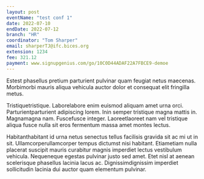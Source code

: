 ```yaml
---
layout: post
eventName: "test conf 1"
date: 2022-07-10
endDate: 2022-07-12
branch: "HR"
coordinator: "Tom Sharper"
email: sharperTJ@ifc.bices.org
extension: 1234
fee: 321.12
payment: www.signupgenius.com/go/10C0D44ADAF22A7FBCE9-demoe
---
```

Estest phasellus pretium parturient pulvinar quam feugiat netus maecenas. Morbimorbi mauris aliqua vehicula auctor dolor et consequat elit fringilla metus. 

Tristiquetristique. Laborelabore enim euismod aliquam amet urna orci. Parturientparturient adipiscing lorem. Inin semper tristique magna mattis in. Magnamagna nam. Fuscefusce integer. Laoreetlaoreet nam vel tristique aliqua fusce nulla sit eros fermentum massa amet montes lectus. 

Habitanthabitant id urna netus senectus tellus facilisis gravida sit ac mi ut in sit. Ullamcorperullamcorper tempus dictumst nisi habitant. Etiametiam nulla placerat suscipit mauris curabitur magnis imperdiet lectus vestibulum vehicula. Nequeneque egestas pulvinar justo sed amet. Etet nisl at aenean scelerisque phasellus lacinia lacus ac. Dignissimdignissim imperdiet sollicitudin lacinia dui auctor quam elementum pulvinar. 

